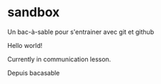 # sandbox
Un bac-à-sable pour s'entrainer avec git et github

Hello world!

Currently in communication lesson.

Depuis bacasable
